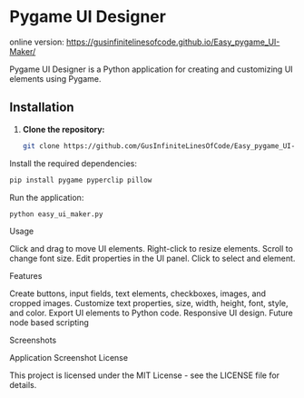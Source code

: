 # Pygame UI Designer

online version:  https://gusinfinitelinesofcode.github.io/Easy_pygame_UI-Maker/

Pygame UI Designer is a Python application for creating and customizing UI elements using Pygame.

## Installation

1. **Clone the repository:**

   ```bash
   git clone https://github.com/GusInfiniteLinesOfCode/Easy_pygame_UI-Maker.git

    ```
Install the required dependencies:
   ```bash
   pip install pygame pyperclip pillow
   ```

Run the application:

   ```bash
   python easy_ui_maker.py
   ```

Usage

   Click and drag to move UI elements.
   Right-click to resize elements.
   Scroll to change font size.
   Edit properties in the UI panel.
   Click to select and element.

Features

   Create buttons, input fields, text elements, checkboxes, images, and cropped images.
   Customize text properties, size, width, height, font, style, and color.
   Export UI elements to Python code.
   Responsive UI design.
   Future node based scripting

Screenshots

Application Screenshot
License

This project is licensed under the MIT License - see the LICENSE file for details.
